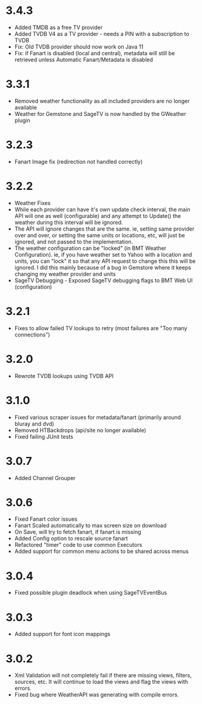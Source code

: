 # 3.4.3
* Added TMDB as a free TV provider
* Added TVDB V4 as a TV provider - needs a PIN with a subscription to TVDB
* Fix: Old TVDB provider should now work on Java 11
* Fix: if Fanart is disabled (local and central), metadata will still be retrieved unless Automatic  Fanart/Metadata is disabled

# 3.3.1
* Removed weather functionality as all included providers are no longer available
* Weather for Gemstone and SageTV is now handled by the GWeather plugin

# 3.2.3
* Fanart Image fix (redirection not handled correctly)

# 3.2.2
* Weather Fixes
* While each provider can have it's own update check interval, the main API will one as well (configurable) and any attempt to Update() the weather during this interval will be ignored.
* The API will ignore changes that are the same. ie, setting same provider over and over, or setting the same units or locations, etc, will just be ignored, and not passed to the implementation.
* The weather configuration can be "locked" (in BMT Weather Configuration). ie, if you have weather set to Yahoo with a location and units, you can "lock" it so that any API request to change this this will be ignored. I did this mainly because of a bug in Gemstore where it keeps changing my weather provider and units
* SageTV Debugging - Exposed SageTV debugging flags to BMT Web UI (configuration)
 
# 3.2.1
* Fixes to allow failed TV lookups to retry (most failures are "Too many connections")

# 3.2.0
* Rewrote TVDB lookups using TVDB API

# 3.1.0
* Fixed various scraper issues for metadata/fanart (primarily around bluray and dvd)
* Removed HTBackdrops (api/site no longer available)
* Fixed failing JUnit tests

# 3.0.7
* Added Channel Grouper

# 3.0.6
* Fixed Fanart color issues
* Fanart Scaled automatically to max screen size on download
* On Save, will try to fetch fanart, if fanart is missing
* Added Config option to rescale source fanart
* Refactored "timer" code to use common Executors
* Added support for common menu actions to be shared across menus


# 3.0.4
* Fixed possible plugin deadlock when using SageTVEventBus

# 3.0.3
* Added support for font icon mappings

# 3.0.2
* Xml Validation will not completely fail if there are missing views, filters, sources, etc.  It will continue to load the views and flag the views with errors.
* Fixed bug where WeatherAPI was generating with compile errors.